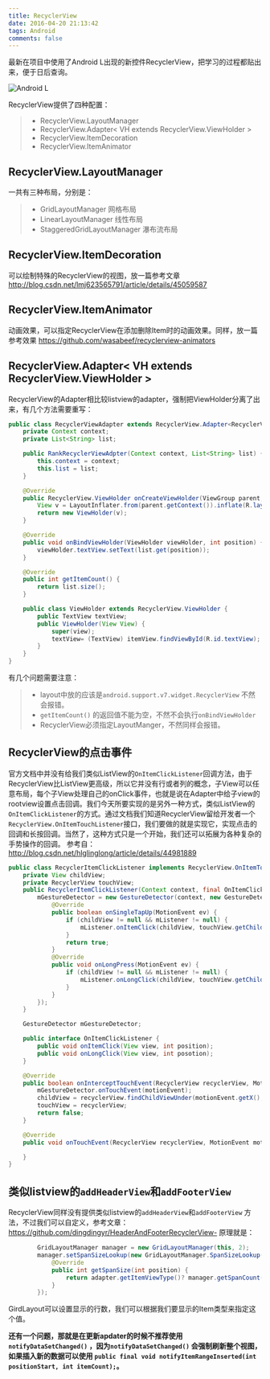 ```yaml
---
title: RecyclerView
date: 2016-04-20 21:13:42
tags: Android
comments: false
---
```

最新在项目中使用了Android L出现的新控件RecyclerView，把学习的过程都贴出来，便于日后查询。

![Android L](http://img.blog.csdn.net/20160416104439646)

<!--more-->

RecyclerView提供了四种配置：
> - RecyclerView.LayoutManager
> - RecyclerView.Adapter< VH extends RecyclerView.ViewHolder >
> - RecyclerView.ItemDecoration
> - RecyclerView.ItemAnimator

##  **RecyclerView.LayoutManager**
一共有三种布局，分别是：
> - GridLayoutManager      网格布局
> - LinearLayoutManager   线性布局
> - StaggeredGridLayoutManager     瀑布流布局

##  **RecyclerView.ItemDecoration**
可以绘制特殊的RecyclerView的视图，放一篇参考文章<http://blog.csdn.net/lmj623565791/article/details/45059587>

## **RecyclerView.ItemAnimator**
动画效果，可以指定RecyclerView在添加删除Item时的动画效果。同样，放一篇参考效果
<https://github.com/wasabeef/recyclerview-animators>

## **RecyclerView.Adapter< VH extends RecyclerView.ViewHolder >**
RecyclerView的Adapter相比较listview的adapter，强制把ViewHolder分离了出来，有几个方法需要重写：
```java
public class RecyclerViewAdapter extends RecyclerView.Adapter<RecyclerViewAdapter.ViewHolder> {
    private Context context;
    private List<String> list;

    public RankRecyclerViewAdpter(Context context, List<String> list) {
        this.context = context;
        this.list = list;
    }

    @Override
    public RecyclerView.ViewHolder onCreateViewHolder(ViewGroup parent, int viewType) {
        View v = LayoutInflater.from(parent.getContext()).inflate(R.layout.item_layout, parent, false);
        return new ViewHolder(v);
    }

    @Override
    public void onBindViewHolder(ViewHolder viewHolder, int position) {
        viewHolder.textView.setText(list.get(position));
    }

    @Override
    public int getItemCount() {
        return list.size();
    }

    public class ViewHolder extends RecyclerView.ViewHolder {
        public TextView textView;
        public ViewHolder(View View) {
            super(view);
            textView= (TextView) itemView.findViewById(R.id.textView);
        }
    }
}
```

有几个问题需要注意：
> - layout中放的应该是`android.support.v7.widget.RecyclerView` 不然会报错。
> - `getItemCount()` 的返回值不能为空，不然不会执行`onBindViewHolder`
> - RecyclerView必须指定LayoutManger，不然同样会报错。

## **RecyclerView的点击事件**
官方文档中并没有给我们类似ListView的`OnItemClickListener`回调方法，由于RecyclerView比ListView更高级，所以它并没有行或者列的概念，子View可以任意布局，每个子View处理自己的onClick事件，也就是说在Adapter中给子view的rootview设置点击回调。我们今天所要实现的是另外一种方式，类似ListView的`OnItemClickListener`的方式。通过文档我们知道RecyclerView留给开发者一个`RecyclerView.OnItemTouchListener`接口，我们要做的就是实现它，实现点击的回调和长按回调。当然了，这种方式只是一个开始，我们还可以拓展为各种复杂的手势操作的回调。
参考自：<http://blog.csdn.net/hlglinglong/article/details/44981889>
```java
public class RecyclerItemClickListener implements RecyclerView.OnItemTouchListener{  
    private View childView;  
    private RecyclerView touchView;  
    public RecyclerItemClickListener(Context context, final OnItemClickListener mListener) {  
        mGestureDetector = new GestureDetector(context, new GestureDetector.SimpleOnGestureListener(){  
            @Override  
            public boolean onSingleTapUp(MotionEvent ev) {  
                if (childView != null && mListener != null) {  
                    mListener.onItemClick(childView, touchView.getChildPosition(childView));  
                }  
                return true;  
            }  
            @Override  
            public void onLongPress(MotionEvent ev) {  
                if (childView != null && mListener != null) {  
                    mListener.onLongClick(childView, touchView.getChildPosition(childView));  
                }  
            }  
        });  
    }  

    GestureDetector mGestureDetector;  

    public interface OnItemClickListener {  
        public void onItemClick(View view, int position);  
        public void onLongClick(View view, int posotion);  
    }  

    @Override  
    public boolean onInterceptTouchEvent(RecyclerView recyclerView, MotionEvent motionEvent) {  
        mGestureDetector.onTouchEvent(motionEvent);  
        childView = recyclerView.findChildViewUnder(motionEvent.getX(), motionEvent.getY());  
        touchView = recyclerView;  
        return false;  
    }  

    @Override  
    public void onTouchEvent(RecyclerView recyclerView, MotionEvent motionEvent) {  

    }  
}
```

## **类似listview的`addHeaderView`和`addFooterView`**

RecyclerView同样没有提供类似listview的`addHeaderView`和`addFooterView` 方法，不过我们可以自定义，参考文章：
<https://github.com/dingdingyr/HeaderAndFooterRecyclerView->
原理就是：
```java
		GridLayoutManager manager = new GridLayoutManager(this, 2);
        manager.setSpanSizeLookup(new GridLayoutManager.SpanSizeLookup() {
            @Override
            public int getSpanSize(int position) {
                return adapter.getItemViewType()? manager.getSpanCount() : 1;
            }
        });
```
GirdLayout可以设置显示的行数，我们可以根据我们要显示的Item类型来指定这个值。

**还有一个问题，那就是在更新apdater的时候不推荐使用`notifyDataSetChanged()` ，因为`notifyDataSetChanged()` 会强制刷新整个视图，如果插入新的数据可以使用 `public final void notifyItemRangeInserted(int positionStart, int itemCount);`。**
